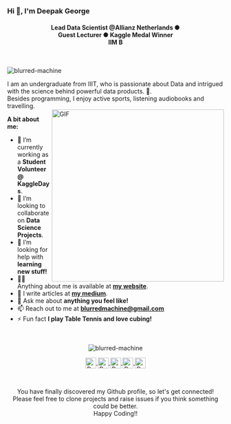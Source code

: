 ### Hi 👋, I'm Deepak George
<h4 align="center">Lead Data Scientist @Allianz Netherlands ● <br>Guest Lecturer ● Kaggle Medal Winner <br>IIM B</h4>

<br />
<p align="left"> <img src="https://komarev.com/ghpvc/?username=blurred-machine" alt="blurred-machine" /> </p>
I am an undergraduate from IIIT, who is passionate about Data and intrigued with the science behind powerful data products. 🚀.
<br/>
Besides programming, I enjoy active sports, listening audiobooks and travelling.
<br>
<img align="right" alt="GIF" src="https://raw.githubusercontent.com/blurred-machine/blurred-machine/master/animation.gif" width="400px" />
  
**A bit about me:**

- 🔭 I’m currently working as a **Student Volunteer @ KaggleDays**.
- 👯 I’m looking to collaborate on **Data Science Projects**.
- 🤔 I’m looking for help with **learning new stuff!**
- 👨‍💻 Anything about me is available at **[my website](https://blurred-machine.github.io/)**.
- 📝 I write articles at **[my medium](https://medium.com/@blurred-machine)**.
- 💬 Ask me about **anything you feel like!**
- 📫 Reach out to me at **blurredmachine@gmail.com**
- ⚡ Fun fact **I play Table Tennis and love cubing!**

<br>
<p align="center">
<img src="https://github-readme-stats.vercel.app/api?username=blurred-machine&show_icons=true" alt="blurred-machine"/>
</p>

<p align="center">
<a href="https://www.linkedin.com/in/blurred-machine">	
  <img align="center" alt="Paras Varshney | LinkdeIn" width="25px" height="25" src="https://cdn.jsdelivr.net/npm/simple-icons@v3/icons/linkedin.svg" />	
</a>	
<a href="https://medium.com/@blurred-machine">	
  <img align="center" alt="Paras Varshney | Medium" width="25px" height="25" src="https://cdn.jsdelivr.net/npm/simple-icons@v3/icons/medium.svg" />	
</a>	
<a href="https://www.kaggle.com/blurredmachine">	
  <img align="center" alt="Paras Varshney | Kaggle" width="25px" height="25" src="https://cdn.jsdelivr.net/npm/simple-icons@v3/icons/kaggle.svg" />	
</a>	
<a href="https://twitter.com/blurred_machine">	
  <img align="center" alt="Paras Varshney | Twitter" width="25px" height="25" src="https://cdn.jsdelivr.net/npm/simple-icons@v3/icons/twitter.svg" />	
</a>	
<a href="https://www.instagram.com/blurred_machine">	
  <img align="center" alt="Paras Varshney | Instagram" width="25px" height="25" src="https://cdn.jsdelivr.net/npm/simple-icons@v3/icons/instagram.svg" />	
</a>  
</p>
<br>

<p align="center">
You have finally discovered my Github profile, so let's get connected!
<br/>
Please feel free to clone projects and raise issues if you think something could be better.
<br/>
Happy Coding!!
</p>  
